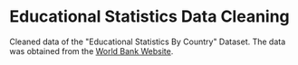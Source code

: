 # Educational Statistics Data Cleaning
Cleaned data of the "Educational Statistics By Country" Dataset. The data was obtained from the [World Bank Website](https://datacatalog.worldbank.org/dataset/education-statistics).
